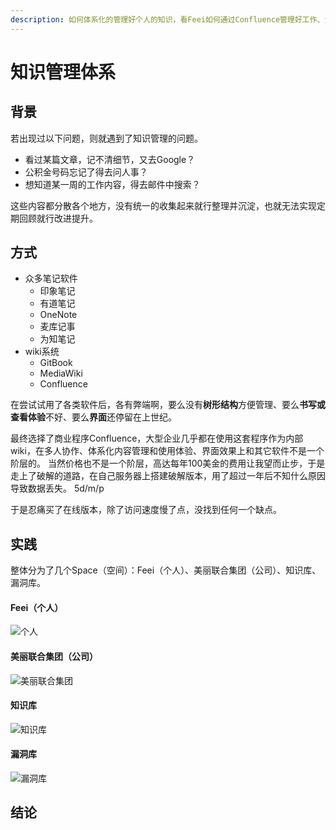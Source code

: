 ```yaml
---
description: 如何体系化的管理好个人的知识，看Feei如何通过Confluence管理好工作、生活、个人、项目以及知识库。
---
```


# 知识管理体系

## 背景

若出现过以下问题，则就遇到了知识管理的问题。

- 看过某篇文章，记不清细节，又去Google？
- 公积金号码忘记了得去问人事？
- 想知道某一周的工作内容，得去邮件中搜索？

这些内容都分散各个地方，没有统一的收集起来就行整理并沉淀，也就无法实现定期回顾就行改进提升。

## 方式

- 众多笔记软件
  - 印象笔记
  - 有道笔记
  - OneNote
  - 麦库记事
  - 为知笔记
- wiki系统
  - GitBook
  - MediaWiki
  - Confluence

在尝试试用了各类软件后，各有弊端啊，要么没有**树形结构**方便管理、要么**书写或查看体验**不好、要么**界面**还停留在上世纪。

最终选择了商业程序Confluence，大型企业几乎都在使用这套程序作为内部wiki，在多人协作、体系化内容管理和使用体验、界面效果上和其它软件不是一个阶层的。
当然价格也不是一个阶层，高达每年100美金的费用让我望而止步，于是走上了破解的道路，在自己服务器上搭建破解版本，用了超过一年后不知什么原因导致数据丢失。
5d/m/p

于是忍痛买了在线版本，除了访问速度慢了点，没找到任何一个缺点。

## 实践

整体分为了几个Space（空间）：Feei（个人）、美丽联合集团（公司）、知识库、漏洞库。

#### Feei（个人）

![个人](images/kms_01.jpg)

#### 美丽联合集团（公司）

![美丽联合集团](images/kms_02.jpg)

#### 知识库

![知识库](images/kms_03.jpg)

#### 漏洞库

![漏洞库](images/kms_04.jpg)

## 结论
